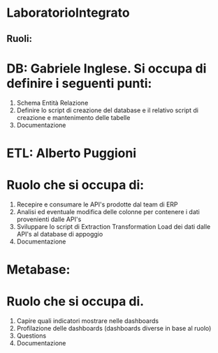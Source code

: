 # LaboratorioIntegrato

##  Ruoli:
# DB: Gabriele Inglese. Si occupa di definire i seguenti punti:
1) Schema Entità Relazione
2) Definire lo script di creazione del database e il relativo script di creazione e mantenimento delle tabelle
3) Documentazione

# ETL: Alberto Puggioni
# Ruolo che si occupa di:
1) Recepire e consumare le API's prodotte dal team di ERP
2) Analisi ed eventuale modifica delle colonne per contenere i dati provenienti dalle API's
3) Sviluppare lo script di Extraction Transformation Load dei dati dalle API's al database di appoggio
4) Documentazione

# Metabase:
# Ruolo che si occupa di.
1) Capire quali indicatori mostrare nelle dashboards
2) Profilazione delle dashboards (dashboards diverse in base al ruolo)
3) Questions
4) Documentazione
